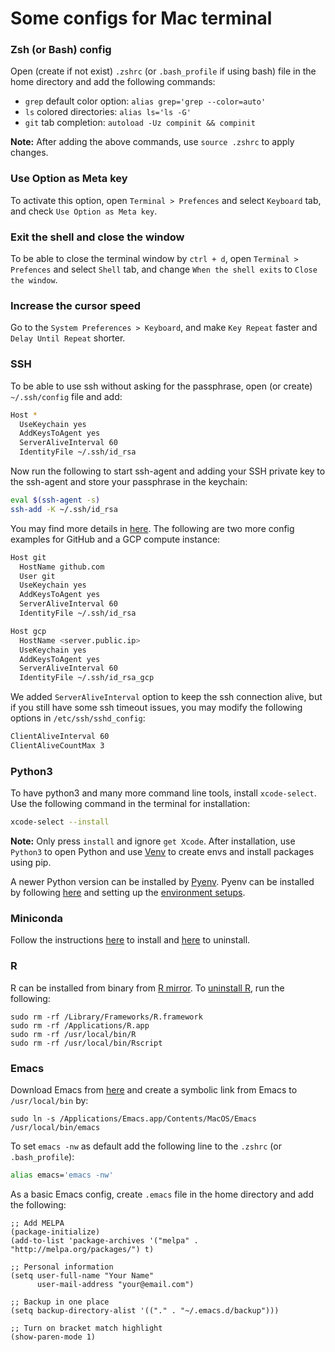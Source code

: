 # Some configs for Mac terminal 

### Zsh (or Bash) config
Open (create if not exist) `.zshrc` (or `.bash_profile` if using bash) file in the home directory and add the following commands:

- `grep` default color option: `alias grep='grep --color=auto'`
- `ls` colored directories: `alias ls='ls -G'`
- `git` tab completion: `autoload -Uz compinit && compinit`

**Note:** After adding the above commands, use `source .zshrc` to apply changes.

### Use Option as Meta key
To activate this option, open `Terminal > Prefences` and select `Keyboard` tab, and check `Use Option as Meta key`.

### Exit the shell and close the window
To be able to close the terminal window by `ctrl + d`, open `Terminal > Prefences` and select `Shell` tab, and change `When the shell exits` to `Close the window`.

### Increase the cursor speed
Go to the `System Preferences > Keyboard`, and make `Key Repeat` faster and `Delay Until Repeat` shorter.

### SSH
To be able to use ssh without asking for the passphrase, open (or create) `~/.ssh/config` file and add:

```bash
Host *
  UseKeychain yes
  AddKeysToAgent yes
  ServerAliveInterval 60
  IdentityFile ~/.ssh/id_rsa
```

Now run the following to start ssh-agent and adding your SSH private key to the ssh-agent and store your passphrase in the keychain:

```bash
eval $(ssh-agent -s)
ssh-add -K ~/.ssh/id_rsa
```

You may find more details in [here](https://docs.github.com/en/github/authenticating-to-github/connecting-to-github-with-ssh/generating-a-new-ssh-key-and-adding-it-to-the-ssh-agent). The following are two more config examples for GitHub and a GCP compute instance:
```bash
Host git
  HostName github.com
  User git
  UseKeychain yes
  AddKeysToAgent yes
  ServerAliveInterval 60
  IdentityFile ~/.ssh/id_rsa

Host gcp
  HostName <server.public.ip>
  UseKeychain yes
  AddKeysToAgent yes
  ServerAliveInterval 60
  IdentityFile ~/.ssh/id_rsa_gcp
```

We added `ServerAliveInterval` option to keep the ssh connection alive, but if you still have some ssh timeout issues, you may modify the following options in `/etc/ssh/sshd_config`:

```bash
ClientAliveInterval 60
ClientAliveCountMax 3
```

### Python3
To have python3 and many more command line tools, install `xcode-select`. Use the following command in the terminal for installation:

```bash
xcode-select --install
```

**Note:** Only press `install` and ignore `get Xcode`. After installation, use `Python3` to open Python and use [Venv](https://ashki23.github.io/python-env.html#venv) to create envs and install packages using pip.

A newer Python version can be installed by [Pyenv](https://github.com/pyenv/pyenv). Pyenv can be installed by following [here](https://github.com/pyenv/pyenv#installation) and setting up the [environment setups](https://github.com/pyenv/pyenv#set-up-your-shell-environment-for-pyenv).    

### Miniconda
Follow the instructions [here](https://docs.conda.io/projects/miniconda/en/latest/index.html#quick-command-line-install) to install and [here](https://docs.continuum.io/free/anaconda/install/uninstall/) to uninstall.

### R
R can be installed from binary from [R mirror](https://mirror.las.iastate.edu/CRAN/). To [uninstall R](https://cran.r-project.org/doc/manuals/r-release/R-admin.html#Uninstalling-under-macOS), run the following:

```
sudo rm -rf /Library/Frameworks/R.framework
sudo rm -rf /Applications/R.app
sudo rm -rf /usr/local/bin/R
sudo rm -rf /usr/local/bin/Rscript
```

### Emacs
Download Emacs from [here](https://emacsformacosx.com) and create a symbolic link from Emacs to `/usr/local/bin` by:

```
sudo ln -s /Applications/Emacs.app/Contents/MacOS/Emacs /usr/local/bin/emacs
```

To set `emacs -nw` as default add the following line to the `.zshrc` (or `.bash_profile`):

```bash
alias emacs='emacs -nw'
```

As a basic Emacs config, create `.emacs` file in the home directory and add the following:
```
;; Add MELPA
(package-initialize)
(add-to-list 'package-archives '("melpa" . "http://melpa.org/packages/") t)

;; Personal information
(setq user-full-name "Your Name"
      user-mail-address "your@email.com")

;; Backup in one place
(setq backup-directory-alist '(("." . "~/.emacs.d/backup")))

;; Turn on bracket match highlight
(show-paren-mode 1)
```
